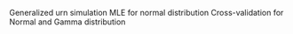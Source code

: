  Generalized urn simulation
 MLE for normal distribution
 Cross-validation for Normal and Gamma distribution
